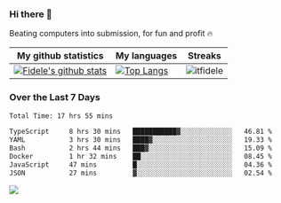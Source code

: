 ### Hi there 👋
<p>Beating computers into submission, for fun and profit 🔥</p>

|My github statistics|My languages|Streaks|
|-|-|-|
|[![Fidele's github stats](https://github-readme-stats.vercel.app/api?username=itfidele&count_private=true&show_icons=true&theme=dark&hide_title=true)](https://github.com/itfidele)|[![Top Langs](https://github-readme-stats.vercel.app/api/top-langs/?username=itfidele&show_icons=true&langs_count=8&theme=dark&layout=compact&hide_title=true)](https://github.com/itfidele)|![itfidele](https://github-readme-streak-stats.herokuapp.com/?user=itfidele&theme=dark)

### Over the Last 7 Days
<!--START_SECTION:waka-->

```txt
Total Time: 17 hrs 55 mins

TypeScript     8 hrs 30 mins   ███████████▓░░░░░░░░░░░░░   46.81 %
YAML           3 hrs 30 mins   ████▓░░░░░░░░░░░░░░░░░░░░   19.33 %
Bash           2 hrs 44 mins   ███▓░░░░░░░░░░░░░░░░░░░░░   15.09 %
Docker         1 hr 32 mins    ██░░░░░░░░░░░░░░░░░░░░░░░   08.45 %
JavaScript     47 mins         █░░░░░░░░░░░░░░░░░░░░░░░░   04.36 %
JSON           27 mins         ▓░░░░░░░░░░░░░░░░░░░░░░░░   02.54 %
```

<!--END_SECTION:waka-->



![](https://komarev.com/ghpvc/?username=itfidele)
